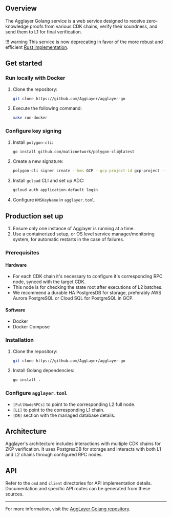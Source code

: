 ## Overview

The Agglayer Golang service is a web service designed to receive zero-knowledge proofs from various CDK chains, verify their soundness, and send them to L1 for final verification.

!!! warning
    This service is now deprecating in favor of the more robust and efficient [Rust implementation](agglayer-rs.md).

## Get started

### Run locally with Docker

1. Clone the repository:

    ```bash
    git clone https://github.com/AggLayer/agglayer-go
    ```

2. Execute the following command:

    ```bash
    make run-docker
    ```

### Configure key signing 

1. Install `polygon-cli`:

    ```bash
    go install github.com/maticnetwork/polygon-cli@latest
    ```

2. Create a new signature:

    ```bash
    polygon-cli signer create --kms GCP --gcp-project-id gcp-project --key-id mykey-tmp
    ```

3. Install `gcloud` CLI and set up ADC:

    ```bash
    gcloud auth application-default login
    ```

4. Configure `KMSKeyName` in `agglayer.toml`.

## Production set up

1. Ensure only one instance of Agglayer is running at a time.
2. Use a containerized setup, or OS level service manager/monitoring system, for automatic restarts in the case of failures.

### Prerequisites

#### Hardware

- For each CDK chain it's necessary to configure it's corresponding RPC node, synced with the target CDK. 
- This node is for checking the state root after executions of L2 batches.
- We recommend a durable HA PostgresDB for storage, preferably AWS Aurora PostgreSQL or Cloud SQL for PostgreSQL in GCP.

#### Software

- Docker
- Docker Compose

### Installation

1. Clone the repository:

    ```bash
    git clone https://github.com/AggLayer/agglayer-go
    ```

2. Install Golang dependencies:

    ```bash
    go install .
    ```

### Configure `agglayer.toml`

* `[FullNodeRPCs]` to point to the corresponding L2 full node.
* `[L1]` to point to the corresponding L1 chain.
* `[DB]` section with the managed database details.

## Architecture

Agglayer's architecture includes interactions with multiple CDK chains for ZKP verification. It uses PostgresDB for storage and interacts with both L1 and L2 chains through configured RPC nodes.

## API

Refer to the `cmd` and `client` directories for API implementation details. Documentation and specific API routes can be generated from these sources.

---

For more information, visit the [AggLayer Golang repository](https://github.com/AggLayer/agglayer-go).